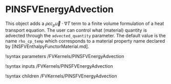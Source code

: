 # PINSFVEnergyAdvection

This object adds a $\rho \epsilon c_p \vec u \cdot \nabla T$ term to a finite volume
formulation of a heat transport equation. The user can control what (material) quantity is
advected through the `advected_quantity` parameter. The default value is the
name `rho_cp_temp` which corresponds to a material property name declared by
[INSFVEnthalpyFunctorMaterial.md].

!syntax parameters /FVKernels/PINSFVEnergyAdvection

!syntax inputs /FVKernels/PINSFVEnergyAdvection

!syntax children /FVKernels/PINSFVEnergyAdvection
